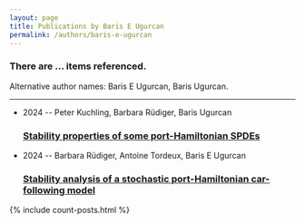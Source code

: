 ```yaml
---
layout: page
title: Publications by Baris E Ugurcan
permalink: /authors/baris-e-ugurcan
---
```


<h3 id="number-posts">There are ... items referenced.</h3>
<p id='info-authors'>Alternative author names: Baris E Ugurcan, Baris Ugurcan.</p>
<hr />
<ul class="post-list">
<li><span class='post-meta'>2024 -- Peter Kuchling, Barbara Rüdiger, Baris Ugurcan</span><h3><a class='post-link' href="{{ site.baseurl }}/stability-properties-of-some-port-hamiltonian-spdes">Stability properties of some port-Hamiltonian SPDEs</a></h3></li>
<li><span class='post-meta'>2024 -- Barbara Rüdiger, Antoine Tordeux, Baris E Ugurcan</span><h3><a class='post-link' href="{{ site.baseurl }}/stability-analysis-of-a-stochastic-port-hamiltonian-car-following-model">Stability analysis of a stochastic port-Hamiltonian car-following model</a></h3></li>

</ul>
{% include count-posts.html %}
